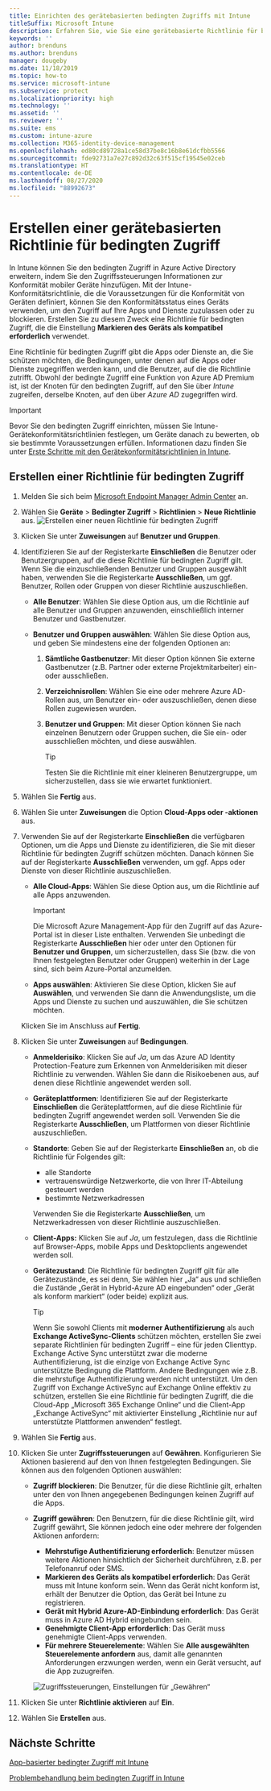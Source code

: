 ```yaml
---
title: Einrichten des gerätebasierten bedingten Zugriffs mit Intune
titleSuffix: Microsoft Intune
description: Erfahren Sie, wie Sie eine gerätebasierte Richtlinie für bedingten Zugriff auf Grundlage der Gerätekonformität und der Verwaltung mobiler Apps in Microsoft Intune erstellen.
keywords: ''
author: brenduns
ms.author: brenduns
manager: dougeby
ms.date: 11/18/2019
ms.topic: how-to
ms.service: microsoft-intune
ms.subservice: protect
ms.localizationpriority: high
ms.technology: ''
ms.assetid: ''
ms.reviewer: ''
ms.suite: ems
ms.custom: intune-azure
ms.collection: M365-identity-device-management
ms.openlocfilehash: ed80cd89728a1ce58d37be8c16b8e61dcfbb5566
ms.sourcegitcommit: fde92731a7e27c892d32c63f515cf19545e02ceb
ms.translationtype: HT
ms.contentlocale: de-DE
ms.lasthandoff: 08/27/2020
ms.locfileid: "88992673"
---
```

# <a name="create-a-device-based-conditional-access-policy"></a>Erstellen einer gerätebasierten Richtlinie für bedingten Zugriff

In Intune können Sie den bedingten Zugriff in Azure Active Directory erweitern, indem Sie den Zugriffssteuerungen Informationen zur Konformität mobiler Geräte hinzufügen. Mit der Intune-Konformitätsrichtlinie, die die Voraussetzungen für die Konformität von Geräten definiert, können Sie den Konformitätsstatus eines Geräts verwenden, um den Zugriff auf Ihre Apps und Dienste zuzulassen oder zu blockieren. Erstellen Sie zu diesem Zweck eine Richtlinie für bedingten Zugriff, die die Einstellung **Markieren des Geräts als kompatibel erforderlich** verwendet.

Eine Richtlinie für bedingten Zugriff gibt die Apps oder Dienste an, die Sie schützen möchten, die Bedingungen, unter denen auf die Apps oder Dienste zugegriffen werden kann, und die Benutzer, auf die die Richtlinie zutrifft. Obwohl der bedingte Zugriff eine Funktion von Azure AD Premium ist, ist der Knoten für den bedingten Zugriff, auf den Sie über *Intune* zugreifen, derselbe Knoten, auf den über *Azure AD* zugegriffen wird.

> [!IMPORTANT]
> Bevor Sie den bedingten Zugriff einrichten, müssen Sie Intune-Gerätekonformitätsrichtlinien festlegen, um Geräte danach zu bewerten, ob sie bestimmte Voraussetzungen erfüllen. Informationen dazu finden Sie unter [Erste Schritte mit den Gerätekonformitätsrichtlinien in Intune](device-compliance-get-started.md).

## <a name="create-conditional-access-policy"></a>Erstellen einer Richtlinie für bedingten Zugriff

1. Melden Sie sich beim [Microsoft Endpoint Manager Admin Center](https://go.microsoft.com/fwlink/?linkid=2109431) an.

2. Wählen Sie **Geräte** > **Bedingter Zugriff** > **Richtlinien** > **Neue Richtlinie** aus.
  ![Erstellen einer neuen Richtlinie für bedingten Zugriff](./media/create-conditional-access-intune/create-ca.png)

3. Klicken Sie unter **Zuweisungen** auf **Benutzer und Gruppen**.

4. Identifizieren Sie auf der Registerkarte **Einschließen** die Benutzer oder Benutzergruppen, auf die diese Richtlinie für bedingten Zugriff gilt. Wenn Sie die einzuschließenden Benutzer und Gruppen ausgewählt haben, verwenden Sie die Registerkarte **Ausschließen**, um ggf. Benutzer, Rollen oder Gruppen von dieser Richtlinie auszuschließen.

   - **Alle Benutzer**: Wählen Sie diese Option aus, um die Richtlinie auf alle Benutzer und Gruppen anzuwenden, einschließlich interner Benutzer und Gastbenutzer.

   - **Benutzer und Gruppen auswählen**: Wählen Sie diese Option aus, und geben Sie mindestens eine der folgenden Optionen an:
  
     1. **Sämtliche Gastbenutzer**: Mit dieser Option können Sie externe Gastbenutzer (z.B. Partner oder externe Projektmitarbeiter) ein- oder ausschließen.

     2. **Verzeichnisrollen**: Wählen Sie eine oder mehrere Azure AD-Rollen aus, um Benutzer ein- oder auszuschließen, denen diese Rollen zugewiesen wurden.

     3. **Benutzer und Gruppen**: Mit dieser Option können Sie nach einzelnen Benutzern oder Gruppen suchen, die Sie ein- oder ausschließen möchten, und diese auswählen.

        > [!TIP]
        > Testen Sie die Richtlinie mit einer kleineren Benutzergruppe, um sicherzustellen, dass sie wie erwartet funktioniert.

5. Wählen Sie **Fertig** aus.

6. Wählen Sie unter **Zuweisungen** die Option **Cloud-Apps oder -aktionen** aus.

7. Verwenden Sie auf der Registerkarte **Einschließen** die verfügbaren Optionen, um die Apps und Dienste zu identifizieren, die Sie mit dieser Richtlinie für bedingten Zugriff schützen möchten. Danach können Sie auf der Registerkarte **Ausschließen** verwenden, um ggf. Apps oder Dienste von dieser Richtlinie auszuschließen.

   - **Alle Cloud-Apps**: Wählen Sie diese Option aus, um die Richtlinie auf alle Apps anzuwenden.
     > [!IMPORTANT]
     > Die Microsoft Azure Management-App für den Zugriff auf das Azure-Portal ist in dieser Liste enthalten. Verwenden Sie unbedingt die Registerkarte **Ausschließen** hier oder unter den Optionen für **Benutzer und Gruppen**, um sicherzustellen, dass Sie (bzw. die von Ihnen festgelegten Benutzer oder Gruppen) weiterhin in der Lage sind, sich beim Azure-Portal anzumelden. 

   - **Apps auswählen**: Aktivieren Sie diese Option, klicken Sie auf **Auswählen**, und verwenden Sie dann die Anwendungsliste, um die Apps und Dienste zu suchen und auszuwählen, die Sie schützen möchten.

   Klicken Sie im Anschluss auf **Fertig**.

8. Klicken Sie unter **Zuweisungen** auf **Bedingungen**.

   - **Anmelderisiko**: Klicken Sie auf *Ja*, um das Azure AD Identity Protection-Feature zum Erkennen von Anmelderisiken mit dieser Richtlinie zu verwenden. Wählen Sie dann die Risikoebenen aus, auf denen diese Richtlinie angewendet werden soll.

   - **Geräteplattformen**: Identifizieren Sie auf der Registerkarte **Einschließen** die Geräteplattformen, auf die diese Richtlinie für bedingten Zugriff angewendet werden soll. Verwenden Sie die Registerkarte **Ausschließen**, um Plattformen von dieser Richtlinie auszuschließen.

   - **Standorte**: Geben Sie auf der Registerkarte **Einschließen** an, ob die Richtlinie für Folgendes gilt:
     - alle Standorte
     - vertrauenswürdige Netzwerkorte, die von Ihrer IT-Abteilung gesteuert werden
     - bestimmte Netzwerkadressen

     Verwenden Sie die Registerkarte **Ausschließen**, um Netzwerkadressen von dieser Richtlinie auszuschließen.

   - **Client-Apps:** Klicken Sie auf *Ja*, um festzulegen, dass die Richtlinie auf Browser-Apps, mobile Apps und Desktopclients angewendet werden soll.

   - **Gerätezustand**: Die Richtlinie für bedingten Zugriff gilt für alle Gerätezustände, es sei denn, Sie wählen hier „Ja“ aus und schließen die Zustände „Gerät in Hybrid-Azure AD eingebunden“ oder „Gerät als konform markiert“ (oder beide) explizit aus.

     > [!TIP]
     > Wenn Sie sowohl Clients mit **moderner Authentifizierung** als auch **Exchange ActiveSync-Clients** schützen möchten, erstellen Sie zwei separate Richtlinien für bedingten Zugriff – eine für jeden Clienttyp. Exchange Active Sync unterstützt zwar die moderne Authentifizierung, ist die einzige von Exchange Active Sync unterstützte Bedingung die Plattform. Andere Bedingungen wie z.B. die mehrstufige Authentifizierung werden nicht unterstützt. Um den Zugriff von Exchange ActiveSync auf Exchange Online effektiv zu schützen, erstellen Sie eine Richtlinie für bedingten Zugriff, die die Cloud-App „Microsoft 365 Exchange Online“ und die Client-App „Exchange ActiveSync“ mit aktivierter Einstellung „Richtlinie nur auf unterstützte Plattformen anwenden“ festlegt.

9. Wählen Sie **Fertig** aus.

10. Klicken Sie unter **Zugriffssteuerungen** auf **Gewähren**. Konfigurieren Sie Aktionen basierend auf den von Ihnen festgelegten Bedingungen.  Sie können aus den folgenden Optionen auswählen:

    - **Zugriff blockieren**: Die Benutzer, für die diese Richtlinie gilt, erhalten unter den von Ihnen angegebenen Bedingungen keinen Zugriff auf die Apps.
    - **Zugriff gewähren**: Den Benutzern, für die diese Richtlinie gilt, wird Zugriff gewährt, Sie können jedoch eine oder mehrere der folgenden Aktionen anfordern:
      - **Mehrstufige Authentifizierung erforderlich**: Benutzer müssen weitere Aktionen hinsichtlich der Sicherheit durchführen, z.B. per Telefonanruf oder SMS.
      - **Markieren des Geräts als kompatibel erforderlich**: Das Gerät muss mit Intune konform sein. Wenn das Gerät nicht konform ist, erhält der Benutzer die Option, das Gerät bei Intune zu registrieren.
      - **Gerät mit Hybrid Azure-AD-Einbindung erforderlich**: Das Gerät muss in Azure AD Hybrid eingebunden sein.
      - **Genehmigte Client-App erforderlich**: Das Gerät muss genehmigte Client-Apps verwenden. 
      - **Für mehrere Steuerelemente**: Wählen Sie **Alle ausgewählten Steuerelemente anfordern** aus, damit alle genannten Anforderungen erzwungen werden, wenn ein Gerät versucht, auf die App zuzugreifen.

      ![Zugriffssteuerungen, Einstellungen für „Gewähren“](./media/create-conditional-access-intune/create-ca-grant-access-settings.png)

11. Klicken Sie unter **Richtlinie aktivieren** auf **Ein**.

12. Wählen Sie **Erstellen** aus.

## <a name="next-steps"></a>Nächste Schritte

[App-basierter bedingter Zugriff mit Intune](app-based-conditional-access-intune.md)

[Problembehandlung beim bedingten Zugriff in Intune](https://support.microsoft.com/help/4456106)
